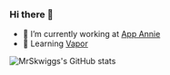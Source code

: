 ### Hi there 👋

- 🔭 I’m currently working at [App Annie](https://www.appannie.com/en/)
- 🌱 Learning [Vapor](https://vapor.codes)

![MrSkwiggs's GitHub stats](https://github-readme-stats.vercel.app/api?username=MrSkwiggs&count_private=true&show_icons=true&theme=dracula&custom_title=Github%20Stats)
